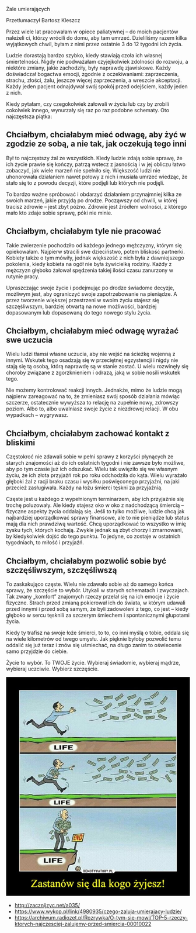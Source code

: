 Żale umierających

Przetłumaczył Bartosz Kleszcz

Przez wiele lat pracowałam w opiece paliatywnej – do moich pacjentów należeli ci, którzy wrócili do domu, aby tam umrzeć. Dzieliliśmy razem kilka wyjątkowych chwil, byłam z nimi przez ostatnie 3 do 12 tygodni ich życia.

Ludzie dorastają bardzo szybko, kiedy stawiają czoła ich własnej śmiertelności. Nigdy nie podważałam czyjejkolwiek zdolności do rozwoju, a niektóre zmiany, jakie zachodziły, były naprawdę zjawiskowe. Każdy doświadczał bogactwa emocji, zgodnie z oczekiwaniami: zaprzeczenia, strachu, złości, żalu, jeszcze więcej zaprzeczenia, a wreszcie akceptacji. Każdy jeden pacjent odnajdywał swój spokój przed odejściem, każdy jeden z nich.

Kiedy pytałam, czy czegokolwiek żałowali w życiu lub czy by zrobili cokolwiek innego, wynurzały się raz po raz podobne schematy. Oto najczęstsza piątka:

## Chciałbym, chciałabym mieć odwagę, aby żyć w zgodzie ze sobą, a nie tak, jak oczekują tego inni

Był to najczęstszy żal ze wszystkich. Kiedy ludzie zdają sobie sprawę, że ich życie prawie się kończy, patrzą wstecz z jasnością i w jej obliczu łatwo zobaczyć, jak wiele marzeń nie spełniło się. Większość ludzi nie uhonorowała działaniem nawet połowy z nich i musiała umrzeć wiedząc, że stało się to z powodu decyzji, które podjęli lub których nie podjęli.

To bardzo ważne spróbować i obdarzyć działaniem przynajmniej kilka ze swoich marzeń, jakie przyjdą po drodze. Począwszy od chwili, w której tracisz zdrowie – jest zbyt późno. Zdrowie jest źródłem wolności, z którego mało kto zdaje sobie sprawę, póki nie minie.

## Chciałbym, chciałabym tyle nie pracować

Takie zwierzenie pochodziło od każdego jednego mężczyzny, którym się opiekowałam. Najpierw stracili swe dzieciństwo, potem bliskość partnerki. Kobiety także o tym mówiły, jednak większość z nich była z dawniejszego pokolenia, kiedy kobieta na ogół nie była żywicielką rodziny. Każdy z mężczyzn głęboko żałował spędzenia takiej ilości czasu zanurzony w rutynie pracy.

Upraszczając swoje życie i podejmując po drodze świadome decyzje, możliwym jest, aby ograniczyć swoje zapotrzebowanie na pieniądze. A przez tworzenie większej przestrzeni w swoim życiu stajesz się szczęśliwszym, bardziej otwartą na nowe możliwości, bardziej dopasowanym lub  dopasowaną do tego nowego stylu życia.

## Chciałbym, chciałabym mieć odwagę wyrażać swe uczucia

Wielu ludzi tłamsi własne uczucia, aby nie wejść na ścieżkę wojenną z innymi. Wskutek tego osadzają się w przeciętnej egzystencji i nigdy nie stają się tą osobą, którą naprawdę są w stanie zostać. U wielu rozwinęły się choroby związane z zgorzknieniem i odrazą, jaką w sobie nosili wskutek tego.

Nie możemy kontrolować reakcji innych. Jednakże, mimo że ludzie mogą najpierw zareagować na to, że zmieniasz swój sposób działania mówiąc szczerze, ostatecznie wywyższa to relację na zupełnie nowy, zdrowszy poziom. Albo to, albo uwalniasz swoje życie z niezdrowej relacji. W obu wypadkach – wygrywasz.

## Chciałbym, chciałabym zachować kontakt z bliskimi

Częstokroć nie zdawali sobie w pełni sprawy z korzyści płynących ze starych znajomości aż do ich ostatnich tygodni i nie zawsze było możliwe, aby po tym czasie już ich odszukać. Wielu tak uwięziło się we własnym życiu, że ich złota przyjaźń rok po roku odchodziła do kąta. Wielu wyrażało głęboki żal z racji braku czasu i wysiłku poświęconego przyjaźni, na jaki przecież zasługiwała. Każdy na łożu śmierci tęskni za przyjaźnią.

Częste jest u każdego z wypełnionym terminarzem, aby ich przyjaźnie się trochę poluzowały. Ale kiedy stajesz oko w oko z nadchodzącą śmiercią – fizyczne aspekty życia oddalają się. Jeśli to tylko możliwe, ludzie chcą jak najbardziej uporządkować sprawy finansowe, ale to nie pieniądze lub status mają dla nich prawdziwą wartość. Chcą uporządkować to wszystko w imię zysku tych, których kochają. Zwykle jednak są zbyt chorzy i zmarnowani, by kiedykolwiek dojść do tego punktu. To jedyne, co zostaje w ostatnich tygodniach, to miłość i przyjaźń.

## Chciałbym, chciałabym pozwolić sobie być szczęśliwszym, szczęśliwszą

To zaskakująco częste. Wielu nie zdawało sobie aż do samego końca sprawy, że szczęście to wybór. Utykali w starych schematach i zwyczajach. Tak zwany „komfort” znajomych rzeczy przelał się na ich emocje i życie fizyczne. Strach przed zmianą pokierował ich do świata, w którym udawali przed innymi i przed sobą samym, że byli zadowoleni z tego, co jest – kiedy głęboko w sercu tęsknili za szczerym śmiechem i spontanicznymi głupotami życia.

Kiedy ty trafisz na swoje łoże śmierci, to to, co inni myślą o tobie, oddala się na wiele kilometrów od twego umysłu. Jak pięknie byłoby pozwolić temu oddalić się już teraz i znów się uśmiechać, na długo zanim to oświecenie samo przyjdzie do ciebie.

Życie to wybór. To TWOJE życie. Wybieraj świadomie, wybieraj mądrze, wybieraj uczciwie. Wybierz szczęście.

![](/life.jpg)

- http://zacznijzyc.net/a035/
- https://www.wykop.pl/link/4980935/czego-zaluja-umierajacy-ludzie/
- https://archiwum.radiozet.pl/Rozrywka/O-tym-sie-mowi/TOP-5-rzeczy-ktorych-najczesciej-zalujemy-przed-smiercia-00010022

